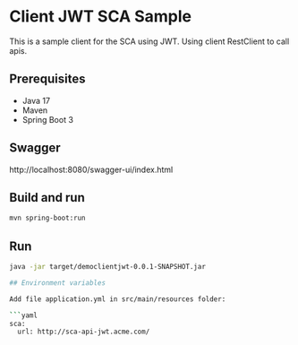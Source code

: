 # Client JWT SCA Sample


This is a sample client for the SCA using JWT.
Using client RestClient to call apis.

## Prerequisites

- Java 17
- Maven
- Spring Boot 3

## Swagger

http://localhost:8080/swagger-ui/index.html

## Build and run

```bash
mvn spring-boot:run
```

## Run

```bash
java -jar target/democlientjwt-0.0.1-SNAPSHOT.jar

## Environment variables

Add file application.yml in src/main/resources folder:

```yaml
sca:
  url: http://sca-api-jwt.acme.com/
```